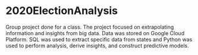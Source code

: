 # 2020ElectionAnalysis
Group project done for a class. The project focused on extrapolating information and insights from big data. Data was stored on Google Cloud Platform. SQL was used to extract specific data from states and Python was used to perform analysis, derive insights, and construct predictive models.
